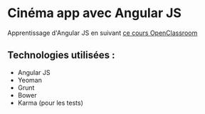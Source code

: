 # Cinéma app avec Angular JS

Apprentissage d'Angular JS en suivant [ce cours OpenClassroom](https://openclassrooms.com/fr/courses/2516051-developpez-vos-applications-web-avec-angularjs/2531801-presentation-du-projet)

## Technologies utilisées :

- Angular JS
- Yeoman
- Grunt
- Bower
- Karma (pour les tests)